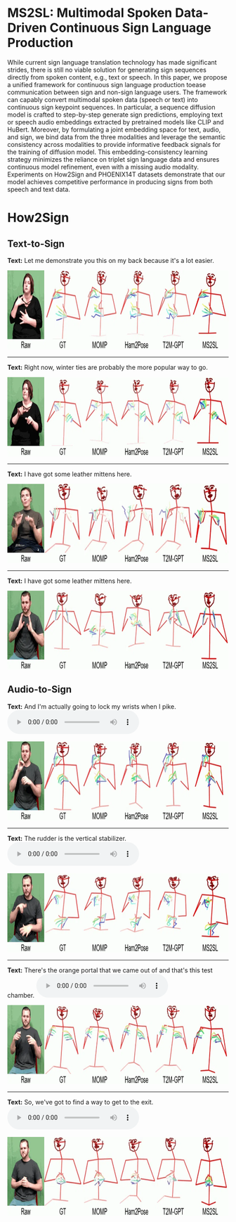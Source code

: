 # MS2SL: Multimodal Spoken Data-Driven Continuous Sign Language Production
While current sign language translation technology has made significant strides, there is still no viable solution for generating sign sequences directly from spoken content, e.g., text or speech. 
In this paper, we propose a unified framework for continuous sign language production toease communication between sign and non-sign language users. The framework can capably convert multimodal 
spoken data (speech or text) into continuous sign keypoint sequences. In particular, a sequence diffusion model is crafted to step-by-step generate sign predictions, employing text or speech audio 
embeddings extracted by pretrained models like CLIP and HuBert. Moreover, by formulating a joint embedding space for text, audio, and sign, we bind data from the three modalities and leverage the 
semantic consistency across modalities to provide informative feedback signals for the training of diffusion model. This embedding-consistency learning strategy minimizes the reliance on triplet 
sign language data and ensures continuous model refinement, even with a missing audio modality. Experiments on How2Sign and PHOENIX14T datasets demonstrate that our model achieves competitive 
performance in producing signs from both speech and text data.

# How2Sign
## Text-to-Sign
**Text:** Let me demonstrate you this on my back because it's a lot easier.

<img src="samples/G3GcPpidwxk_9-5-rgb_front/G3GcPpidwxk_9-5-rgb_front.webp" width="1000" height="180" alt="WebP Image">
	
-------------------------------------------------------------------------------------------------------------------------------------------------------------------------------------------------------------


**Text:** Right now, winter ties are probably the more popular way to go.

<img src="samples/G3GcPpidwxk_17-5-rgb_front/G3GcPpidwxk_17-5-rgb_front.webp" width="1000" height="180" alt="WebP Image">

-------------------------------------------------------------------------------------------------------------------------------------------------------------------------------------------------------------

**Text:** I have got some leather mittens here.

<img src="samples/fzOH00UZg84_2-8-rgb_front/fzOH00UZg84_2-8-rgb_front.webp" width="1000" height="180" alt="WebP Image">


-------------------------------------------------------------------------------------------------------------------------------------------------------------------------------------------------------------

**Text:** I have got some leather mittens here.

<img src="samples/-g0iPSnQt6w_14-1-rgb_front/-g0iPSnQt6w_14-1-rgb_front.webp" width="1000" height="180" alt="WebP Image">
	

## Audio-to-Sign

**Text:** And I'm actually going to lock my wrists when I pike.
<audio src="./samples/-g0iPSnQt6w_12-1-rgb_front/-g0iPSnQt6w_12-1-rgb_front.mp3" controls style="width: 300px;" type="audio/mpeg"></audio>

<img src="samples/-g0iPSnQt6w_12-1-rgb_front/-g0iPSnQt6w_12-1-rgb_front.webp" width="1000" height="180" alt="WebP Image">


-------------------------------------------------------------------------------------------------------------------------------------------------------------------------------------------------------------

**Text:** The rudder is the vertical stabilizer.
<audio src="./samples/-fZc293MpJk_6-1-rgb_front/-fZc293MpJk_6-1-rgb_front.mp3" controls style="width: 300px;" type="audio/mpeg"></audio>

<img src="samples/-fZc293MpJk_6-1-rgb_front/-fZc293MpJk_6-1-rgb_front.webp" width="1000" height="180" alt="WebP Image">

-------------------------------------------------------------------------------------------------------------------------------------------------------------------------------------------------------------

**Text:** There's the orange portal that we came out of and that's this test chamber.
<audio src="./samples/-g45vqccdzI_10-1-rgb_front/-g45vqccdzI_10-1-rgb_front.mp3" controls style="width: 300px;" type="audio/mpeg"></audio>

<img src="samples/-g45vqccdzI_10-1-rgb_front/-g45vqccdzI_10-1-rgb_front.webp" width="1000" height="180" alt="WebP Image">

-------------------------------------------------------------------------------------------------------------------------------------------------------------------------------------------------------------

**Text:** So, we've got to find a way to get to the exit.
<audio src="./samples/-g45vqccdzI_4-1-rgb_front/-g45vqccdzI_4-1-rgb_front.mp3" controls style="width: 300px;" type="audio/mpeg"></audio>

<img src="samples/-g45vqccdzI_4-1-rgb_front/-g45vqccdzI_4-1-rgb_front.webp" width="1000" height="180" alt="WebP Image">


